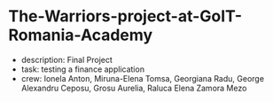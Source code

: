 # The-Warriors-project-at-GoIT-Romania-Academy
- description: Final Project
- task: testing a finance application
- crew: Ionela Anton, Miruna-Elena Tomsa, Georgiana Radu, George Alexandru Ceposu, Grosu Aurelia, Raluca Elena Zamora Mezo
